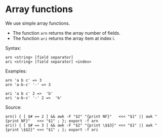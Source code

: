 # Array functions

We use simple array functions.

  * The function `arn` returns the array number of fields.
  * The function `ari` returns the array item at index i.

Syntax:

  ```shell
  arn <string> [field separator]
  ari <string> [field separator] <index>
  ```

Examples:

  ```shell
  arn 'a b c' => 3
  arn 'a-b-c' '-' => 3

  ari 'a b c' 2 =>  'b'
  ari 'a-b-c' '-' 2 =>  'b'
  ```
    
Source:

  ```shell
  arn() { [ $# == 2 ] && awk -F "$2" "{print NF}"   <<< "$1" || awk "{print NF}"   <<< "$1" ; }; export -f arn
  ari() { [ $# == 3 ] && awk -F "$2" "{print \$$3}" <<< "$1" || awk "{print \$$2}" <<< "$1" ; }; export -f ari
  ```





    
    